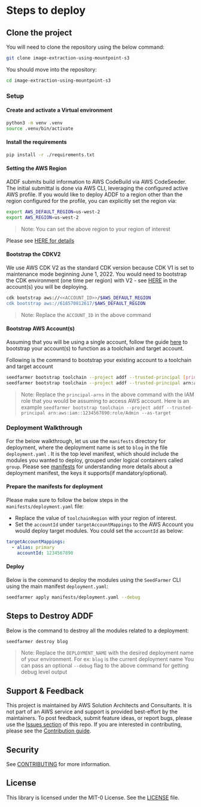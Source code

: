 # Steps to deploy

## Clone the project

You will need to clone the repository using the below command:

```bash
git clone image-extraction-using-mountpoint-s3
```

You should move into the repository:

```bash
cd image-extraction-using-mountpoint-s3
```

### Setup

#### Create and activate a Virtual environment

```bash
python3 -m venv .venv
source .venv/bin/activate
```

#### Install the requirements

```bash
pip install -r ./requirements.txt
```

#### Setting the AWS Region

ADDF submits build information to AWS CodeBuild via AWS CodeSeeder.  The initial submittal is done via AWS CLI, leveraging the configured active AWS profile.  If you would like to deploy ADDF to a region other than the region configured for the profile, you can explicitly set the region via:

```bash
export AWS_DEFAULT_REGION=us-west-2
export AWS_REGION=us-west-2
```

> Note: You can set the above region to your region of interest

Please see [HERE for details](https://docs.aws.amazon.com/cli/latest/userguide/cli-configure-envvars.html)

#### Bootstrap the CDKV2

We use AWS CDK V2 as the standard CDK version because CDK V1 is set to maintenance mode beginning June 1, 2022. You  would need to bootstrap the CDK environment (one time per region) with V2 - see [HERE](https://docs.aws.amazon.com/cdk/v2/guide/bootstrapping.html) in the account(s) you will be deploying.

```bash
cdk bootstrap aws://<<ACCOUNT_ID>>/$AWS_DEFAULT_REGION
cdk bootstrap aws://618570812617/$AWS_DEFAULT_REGION
```

> Note: Replace the `ACCOUNT_ID` in the above command

#### Bootstrap AWS Account(s)

Assuming that you will be using a single account, follow the guide [here](https://seed-farmer.readthedocs.io/en/latest/bootstrapping.html#) to bootstrap your account(s) to function as a toolchain and target account.

Following is the command to bootstrap your existing account to a toolchain and target account

```sh
seedfarmer bootstrap toolchain --project addf --trusted-principal [principal-arns] --as-target
seedfarmer bootstrap toolchain --project addf --trusted-principal arn:aws:iam::618570812617:role/admin --as-target
```

> Note: Replace the `principal-arns` in the above command with the IAM role that you would be assuming to access AWS account. Here is an example `seedfarmer bootstrap toolchain --project addf --trusted-principal arn:aws:iam::1234567890:role/Admin --as-target`

### Deployment Walkthrough

For the below walkthrough, let us use the `manifests` directory for deployment, where the deploymemt name is set to `blog` in the file `deployment.yaml` . It is the top level manifest, which should include the modules you wanted to deploy, grouped under logical containers called `group`.  Please see [manifests](https://seed-farmer.readthedocs.io/en/latest/manifests.html) for understanding more details about a deployment manifest, the keys it supports(if mandatory/optional).

#### Prepare the manifests for deployment

Please make sure to follow the below steps in the `manifests/deployment.yaml` file:

- Replace the value of `toolchainRegion` with your region of interest.
- Set the `accountId` under `targetAccountMappings` to the AWS Account you would deploy target modules. You could set the `accountId` as below:

```yaml
targetAccountMappings:
  - alias: primary
    accountId: 1234567890
```

#### Deploy

Below is the command to deploy the modules using the `SeedFarmer` CLI using the main manifest `deployment.yaml`:

```bash
seedfarmer apply manifests/deployment.yaml --debug
```

## Steps to Destroy ADDF

Below is the command to destroy all the modules related to a deployment:

```bash
seedfarmer destroy blog
```

> Note:
> Replace the `DEPLOYMENT_NAME` with the desired deployment name of your environment. For ex: `blog` is the current deployment name
> You can pass an optional `--debug` flag to the above command for getting debug level output

## Support & Feedback

This project is maintained by AWS Solution Architects and Consultants. It is not part of an AWS service and support is provided best-effort by the maintainers. To post feedback, submit feature ideas, or report bugs, please use the [Issues section](https://github.com/aws-samples/<<NAME-OF-SOLUTION>>/issues) of this repo. If you are interested in contributing, please see the [Contribution guide](CONTRIBUTING.md).

## Security

See [CONTRIBUTING](CONTRIBUTING.md#security-issue-notifications) for more information.

## License

This library is licensed under the MIT-0 License. See the [LICENSE](LICENSE) file.
